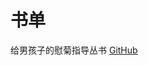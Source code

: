 #  <span id="begin">书单</span>
给男孩子的慰菊指导丛书 [GitHub](https://github.com/doodlewind/examples/releases/download/0.0.0/anal-play-for-boys.pdf)
